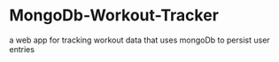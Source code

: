 # MongoDb-Workout-Tracker
a web app for tracking workout data that uses mongoDb to persist user entries

